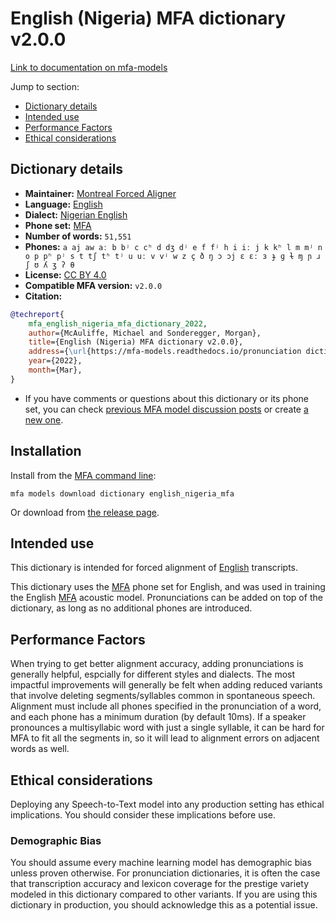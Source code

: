
# English (Nigeria) MFA dictionary v2.0.0

[Link to documentation on mfa-models](https://mfa-models.readthedocs.io/en/main/dictionary/english_nigeria_mfa.html)

Jump to section:

- [Dictionary details](#dictionary-details)
- [Intended use](#intended-use)
- [Performance Factors](#performance-factors)
- [Ethical considerations](#ethical-considerations)

## Dictionary details

- **Maintainer:** [Montreal Forced Aligner](https://montreal-forced-aligner.readthedocs.io/)
- **Language:** [English](https://en.wikipedia.org/wiki/English_language)
- **Dialect:** [Nigerian English](https://en.wikipedia.org/wiki/Nigerian_English)
- **Phone set:** [MFA](https://mfa-models.readthedocs.io/en/refactor/mfa_phone_set.html#english)
- **Number of words:** `51,551`
- **Phones:** `a aj aw aː b bʲ c cʰ d dʒ dʲ e f fʲ h i iː j k kʰ l m mʲ n o p pʰ pʲ s t tʃ tʰ tʲ u uː v vʲ w z ç ð ŋ ɔ ɔj ɛ ɛː ɜ ɟ ɡ ɫ ɱ ɲ ɹ ʃ ʊ ʎ ʒ ʔ θ`
- **License:** [CC BY 4.0](https://github.com/MontrealCorpusTools/mfa-models/tree/main/dictionary/english/nigeria_mfa/v2.0.0/LICENSE)
- **Compatible MFA version:** `v2.0.0`
- **Citation:**

```bibtex
@techreport{
	mfa_english_nigeria_mfa_dictionary_2022,
	author={McAuliffe, Michael and Sonderegger, Morgan},
	title={English (Nigeria) MFA dictionary v2.0.0},
	address={\url{https://mfa-models.readthedocs.io/pronunciation dictionary/English/English (Nigeria) MFA dictionary v2_0_0.html}},
	year={2022},
	month={Mar},
}
```

- If you have comments or questions about this dictionary or its phone set, you can check [previous MFA model discussion posts](https://github.com/MontrealCorpusTools/mfa-models/discussions?discussions_q=English+Nigeria+MFA+dictionary+v2.0.0) or create [a new one](https://github.com/MontrealCorpusTools/mfa-models/discussions/new).

## Installation

Install from the [MFA command line](https://montreal-forced-aligner.readthedocs.io/en/latest/user_guide/models/index.html):

```
mfa models download dictionary english_nigeria_mfa
```

Or download from [the release page](https://github.com/MontrealCorpusTools/mfa-models/releases/tag/dictionary-english_nigeria_mfa-v2.0.0).

## Intended use

This dictionary is intended for forced alignment of [English](https://en.wikipedia.org/wiki/English_language) transcripts.

This dictionary uses the [MFA](https://mfa-models.readthedocs.io/en/refactor/mfa_phone_set.html#english) phone set for English, and was used in training the English [MFA](https://mfa-models.readthedocs.io/en/refactor/mfa_phone_set.html#english) acoustic model.
Pronunciations can be added on top of the dictionary, as long as no additional phones are introduced.

## Performance Factors

When trying to get better alignment accuracy, adding pronunciations is generally helpful, espcially for different styles and dialects.
The most impactful improvements will generally be felt when adding reduced variants that
involve deleting segments/syllables common in spontaneous speech.  Alignment must include all phones specified in the pronunciation of a word, and each phone has
a minimum duration (by default 10ms). If a speaker pronounces a multisyllabic word with just a single syllable, it can be hard for MFA to fit all the segments in,
so it will lead to alignment errors on adjacent words as well.

## Ethical considerations

Deploying any Speech-to-Text model into any production setting has ethical implications. You should consider these implications before use.

### Demographic Bias

You should assume every machine learning model has demographic bias unless proven otherwise.
For pronunciation dictionaries, it is often the case that transcription accuracy and lexicon coverage for the prestige variety modeled in this dictionary compared to other variants.
If you are using this dictionary in production, you should acknowledge this as a potential issue.

